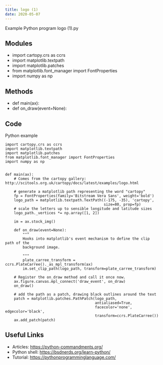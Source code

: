 ```yaml
---
title: logo (1)
date: 2020-05-07
---
```

Example Python program logo (1).py

## Modules

* import cartopy.crs as ccrs
* import matplotlib.textpath
* import matplotlib.patches
* from matplotlib.font_manager import FontProperties
* import numpy as np

## Methods

* def main(ax):
* def on_draw(event=None):

## Code

Python example

    import cartopy.crs as ccrs
    import matplotlib.textpath
    import matplotlib.patches
    from matplotlib.font_manager import FontProperties
    import numpy as np
    
    
    def main(ax):
        # Comes from the cartopy gallery: http://scitools.org.uk/cartopy/docs/latest/examples/logo.html
    
        # generate a matplotlib path representing the word "cartopy"
        fp = FontProperties(family='Bitstream Vera Sans', weight='bold')
        logo_path = matplotlib.textpath.TextPath((-175, -35), 'cartopy',
                                                 size=80, prop=fp)
        # scale the letters up to sensible longitude and latitude sizes
        logo_path._vertices *= np.array([1, 2])
    
        im = ax.stock_img()
    
        def on_draw(event=None):
            """
            Hooks into matplotlib's event mechanism to define the clip path of the
            background image.
    
            """
            plate_carree_transform = ccrs.PlateCarree()._as_mpl_transform(ax)
            im.set_clip_path(logo_path, transform=plate_carree_transform)
    
        # Register the on_draw method and call it once now.
        ax.figure.canvas.mpl_connect('draw_event', on_draw)
        on_draw()
    
        # add the path as a patch, drawing black outlines around the text
        patch = matplotlib.patches.PathPatch(logo_path,
                                             antialiased=True,
                                             facecolor='none', edgecolor='black',
                                             transform=ccrs.PlateCarree())
        ax.add_patch(patch)
    
    

## Useful Links

- Articles: https://python-commandments.org/
- Python shell: https://bsdnerds.org/learn-python/
- Tutorial: https://pythonprogramminglanguage.com/
